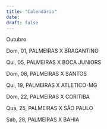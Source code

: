 ```yaml
---
title: "Calendário"
date:
draft: false
---
```

Outubro

Dom, 01, PALMEIRAS X BRAGANTINO


Qui, 05, PALMEIRAS X BOCA JUNIORS


Dom, 08, PALMEIRAS X SANTOS


Qui, 19, PALMEIRAS X ATLETICO-MG


Dom, 22, PALMEIRAS X CORITIBA


Qua, 25, PALMEIRAS X SÃO PAULO


Sab, 28, PALMEIRAS X BAHIA